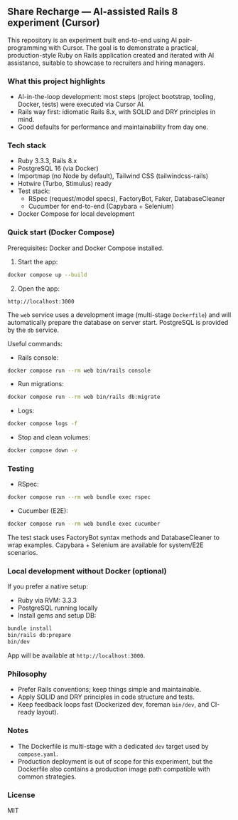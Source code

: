## Share Recharge — AI-assisted Rails 8 experiment (Cursor)

This repository is an experiment built end-to-end using AI pair-programming with Cursor. The goal is to demonstrate a practical, production-style Ruby on Rails application created and iterated with AI assistance, suitable to showcase to recruiters and hiring managers.

### What this project highlights
- AI-in-the-loop development: most steps (project bootstrap, tooling, Docker, tests) were executed via Cursor AI.
- Rails way first: idiomatic Rails 8.x, with SOLID and DRY principles in mind.
- Good defaults for performance and maintainability from day one.

### Tech stack
- Ruby 3.3.3, Rails 8.x
- PostgreSQL 16 (via Docker)
- Importmap (no Node by default), Tailwind CSS (tailwindcss-rails)
- Hotwire (Turbo, Stimulus) ready
- Test stack:
  - RSpec (request/model specs), FactoryBot, Faker, DatabaseCleaner
  - Cucumber for end-to-end (Capybara + Selenium)
- Docker Compose for local development

### Quick start (Docker Compose)
Prerequisites: Docker and Docker Compose installed.

1) Start the app:
```bash
docker compose up --build
```

2) Open the app:
```text
http://localhost:3000
```

The `web` service uses a development image (multi-stage `Dockerfile`) and will automatically prepare the database on server start. PostgreSQL is provided by the `db` service.

Useful commands:
- Rails console:
```bash
docker compose run --rm web bin/rails console
```
- Run migrations:
```bash
docker compose run --rm web bin/rails db:migrate
```
- Logs:
```bash
docker compose logs -f
```
- Stop and clean volumes:
```bash
docker compose down -v
```

### Testing
- RSpec:
```bash
docker compose run --rm web bundle exec rspec
```

- Cucumber (E2E):
```bash
docker compose run --rm web bundle exec cucumber
```

The test stack uses FactoryBot syntax methods and DatabaseCleaner to wrap examples. Capybara + Selenium are available for system/E2E scenarios.

### Local development without Docker (optional)
If you prefer a native setup:
- Ruby via RVM: 3.3.3
- PostgreSQL running locally
- Install gems and setup DB:
```bash
bundle install
bin/rails db:prepare
bin/dev
```
App will be available at `http://localhost:3000`.

### Philosophy
- Prefer Rails conventions; keep things simple and maintainable.
- Apply SOLID and DRY principles in code structure and tests.
- Keep feedback loops fast (Dockerized dev, foreman `bin/dev`, and CI-ready layout).

### Notes
- The Dockerfile is multi-stage with a dedicated `dev` target used by `compose.yaml`.
- Production deployment is out of scope for this experiment, but the Dockerfile also contains a production image path compatible with common strategies.

### License
MIT

